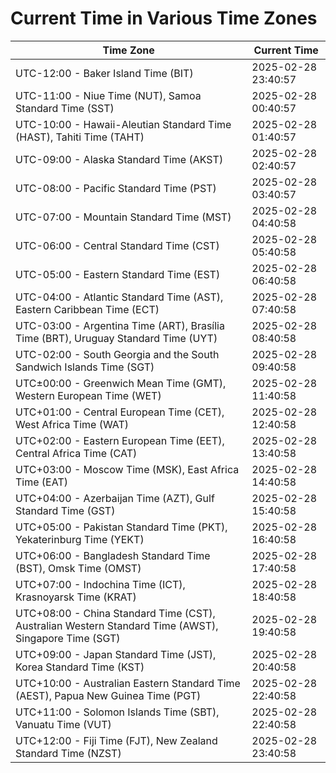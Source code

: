 # Current Time in Various Time Zones

| Time Zone | Current Time |
|-----------|--------------|
| UTC-12:00 - Baker Island Time (BIT) | 2025-02-28 23:40:57 |
| UTC-11:00 - Niue Time (NUT), Samoa Standard Time (SST) | 2025-02-28 00:40:57 |
| UTC-10:00 - Hawaii-Aleutian Standard Time (HAST), Tahiti Time (TAHT) | 2025-02-28 01:40:57 |
| UTC-09:00 - Alaska Standard Time (AKST) | 2025-02-28 02:40:57 |
| UTC-08:00 - Pacific Standard Time (PST) | 2025-02-28 03:40:57 |
| UTC-07:00 - Mountain Standard Time (MST) | 2025-02-28 04:40:58 |
| UTC-06:00 - Central Standard Time (CST) | 2025-02-28 05:40:58 |
| UTC-05:00 - Eastern Standard Time (EST) | 2025-02-28 06:40:58 |
| UTC-04:00 - Atlantic Standard Time (AST), Eastern Caribbean Time (ECT) | 2025-02-28 07:40:58 |
| UTC-03:00 - Argentina Time (ART), Brasília Time (BRT), Uruguay Standard Time (UYT) | 2025-02-28 08:40:58 |
| UTC-02:00 - South Georgia and the South Sandwich Islands Time (SGT) | 2025-02-28 09:40:58 |
| UTC±00:00 - Greenwich Mean Time (GMT), Western European Time (WET) | 2025-02-28 11:40:58 |
| UTC+01:00 - Central European Time (CET), West Africa Time (WAT) | 2025-02-28 12:40:58 |
| UTC+02:00 - Eastern European Time (EET), Central Africa Time (CAT) | 2025-02-28 13:40:58 |
| UTC+03:00 - Moscow Time (MSK), East Africa Time (EAT) | 2025-02-28 14:40:58 |
| UTC+04:00 - Azerbaijan Time (AZT), Gulf Standard Time (GST) | 2025-02-28 15:40:58 |
| UTC+05:00 - Pakistan Standard Time (PKT), Yekaterinburg Time (YEKT) | 2025-02-28 16:40:58 |
| UTC+06:00 - Bangladesh Standard Time (BST), Omsk Time (OMST) | 2025-02-28 17:40:58 |
| UTC+07:00 - Indochina Time (ICT), Krasnoyarsk Time (KRAT) | 2025-02-28 18:40:58 |
| UTC+08:00 - China Standard Time (CST), Australian Western Standard Time (AWST), Singapore Time (SGT) | 2025-02-28 19:40:58 |
| UTC+09:00 - Japan Standard Time (JST), Korea Standard Time (KST) | 2025-02-28 20:40:58 |
| UTC+10:00 - Australian Eastern Standard Time (AEST), Papua New Guinea Time (PGT) | 2025-02-28 22:40:58 |
| UTC+11:00 - Solomon Islands Time (SBT), Vanuatu Time (VUT) | 2025-02-28 22:40:58 |
| UTC+12:00 - Fiji Time (FJT), New Zealand Standard Time (NZST) | 2025-02-28 23:40:58 |

